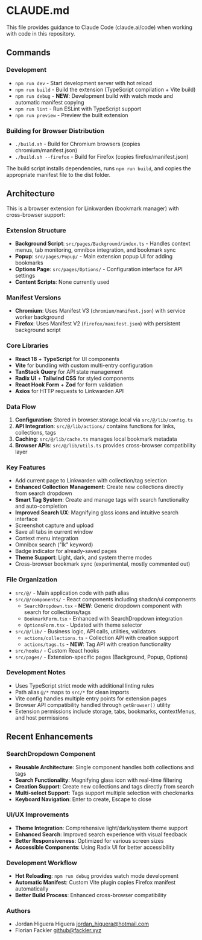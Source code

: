 # CLAUDE.md

This file provides guidance to Claude Code (claude.ai/code) when working with code in this repository.

## Commands

### Development

- `npm run dev` - Start development server with hot reload
- `npm run build` - Build the extension (TypeScript compilation + Vite build)
- `npm run debug` - **NEW**: Development build with watch mode and automatic manifest copying
- `npm run lint` - Run ESLint with TypeScript support
- `npm run preview` - Preview the built extension

### Building for Browser Distribution

- `./build.sh` - Build for Chromium browsers (copies chromium/manifest.json)
- `./build.sh --firefox` - Build for Firefox (copies firefox/manifest.json)

The build script installs dependencies, runs `npm run build`, and copies the appropriate manifest file to the dist folder.

## Architecture

This is a browser extension for Linkwarden (bookmark manager) with cross-browser support:

### Extension Structure

- **Background Script**: `src/pages/Background/index.ts` - Handles context menus, tab monitoring, omnibox integration, and bookmark sync
- **Popup**: `src/pages/Popup/` - Main extension popup UI for adding bookmarks
- **Options Page**: `src/pages/Options/` - Configuration interface for API settings
- **Content Scripts**: None currently used

### Manifest Versions

- **Chromium**: Uses Manifest V3 (`chromium/manifest.json`) with service worker background
- **Firefox**: Uses Manifest V2 (`firefox/manifest.json`) with persistent background script

### Core Libraries

- **React 18** + **TypeScript** for UI components
- **Vite** for bundling with custom multi-entry configuration
- **TanStack Query** for API state management
- **Radix UI** + **Tailwind CSS** for styled components
- **React Hook Form** + **Zod** for form validation
- **Axios** for HTTP requests to Linkwarden API

### Data Flow

1. **Configuration**: Stored in browser.storage.local via `src/@/lib/config.ts`
2. **API Integration**: `src/@/lib/actions/` contains functions for links, collections, tags
3. **Caching**: `src/@/lib/cache.ts` manages local bookmark metadata
4. **Browser APIs**: `src/@/lib/utils.ts` provides cross-browser compatibility layer

### Key Features

- Add current page to Linkwarden with collection/tag selection
- **Enhanced Collection Management**: Create new collections directly from search dropdown
- **Smart Tag System**: Create and manage tags with search functionality and auto-completion
- **Improved Search UX**: Magnifying glass icons and intuitive search interface
- Screenshot capture and upload
- Save all tabs in current window
- Context menu integration
- Omnibox search ("lk" keyword)
- Badge indicator for already-saved pages
- **Theme Support**: Light, dark, and system theme modes
- Cross-browser bookmark sync (experimental, mostly commented out)

### File Organization

- `src/@/` - Main application code with path alias
- `src/@/components/` - React components including shadcn/ui components
  - `SearchDropdown.tsx` - **NEW**: Generic dropdown component with search for collections/tags
  - `BookmarkForm.tsx` - Enhanced with SearchDropdown integration
  - `OptionsForm.tsx` - Updated with theme selector
- `src/@/lib/` - Business logic, API calls, utilities, validators
  - `actions/collections.ts` - Collection API with creation support
  - `actions/tags.ts` - **NEW**: Tag API with creation functionality
- `src/hooks/` - Custom React hooks
- `src/pages/` - Extension-specific pages (Background, Popup, Options)

### Development Notes

- Uses TypeScript strict mode with additional linting rules
- Path alias `@/*` maps to `src/*` for clean imports
- Vite config handles multiple entry points for extension pages
- Browser API compatibility handled through `getBrowser()` utility
- Extension permissions include storage, tabs, bookmarks, contextMenus, and host permissions

## Recent Enhancements

### SearchDropdown Component
- **Reusable Architecture**: Single component handles both collections and tags
- **Search Functionality**: Magnifying glass icon with real-time filtering
- **Creation Support**: Create new collections and tags directly from search
- **Multi-select Support**: Tags support multiple selection with checkmarks
- **Keyboard Navigation**: Enter to create, Escape to close

### UI/UX Improvements
- **Theme Integration**: Comprehensive light/dark/system theme support
- **Enhanced Search**: Improved search experience with visual feedback
- **Better Responsiveness**: Optimized for various screen sizes
- **Accessible Components**: Using Radix UI for better accessibility

### Development Workflow
- **Hot Reloading**: `npm run debug` provides watch mode development
- **Automatic Manifest**: Custom Vite plugin copies Firefox manifest automatically
- **Better Build Process**: Enhanced cross-browser compatibility

### Authors
- Jordan Higuera Higuera <jordan_higuera@hotmail.com>
- Florian Fackler <github@fackler.xyz>
